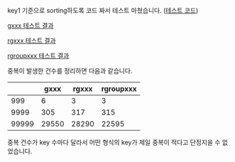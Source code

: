key1 기준으로 sorting하도록 코드 짜서 테스트 마쳤습니다. ([테스트 코드](url))

[gxxx 테스트 결과](https://gist.github.com/computerphilosopher/fb23c3e50f45632dec52b1597730e45b)

[rgxxx 테스트 결과](https://gist.github.com/computerphilosopher/039d69c84ef93552bdd611b5b94b06b5)

[rgroupxxx 테스트 결과](https://gist.github.com/computerphilosopher/5e12f52246e208778301923160712338)

중복이 발생한 건수를 정리하면 다음과 같습니다.

|       | gxxx  | rgxxx | rgroupxxx |
| ----- | ----- | ----- | --------- |
| 999   | 6     | 3     | 3         |
| 9999  | 305   | 317   | 315       |
| 99999 | 29550 | 28290 | 22595     |

중복 건수가 key 수마다 달라서 어떤 형식의 key가 제일 중복이 적다고 단정지을 수 없었습니다. 

